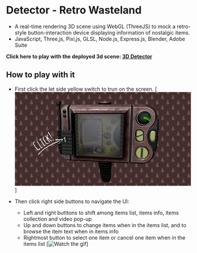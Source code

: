 # Detector - Retro Wasteland

- A real-time rendering 3D scene using WebGL (ThreeJS) to mock a retro-style button-interaction device displaying information of nostalgic items.
- JavaScript, Three,js, Pixi,js, GLSL, Node.js, Express.js, Blender, Adobe Suite

**Click here to play with the deployed 3d scene: [3D Detector](https://ui-request.vercel.app/)**

## How to play with it

- First click the let side yellow switch to trun on the screen.
  [![Click the left switch](<readme-pics/click 2023-01-31 090859.png>)]

- Then click right side buttons to navigate the UI:
  - Left and right butttons to shift among items list, items info, items collection and video pop-up
  - Up and down buttons to change items when in the items list, and to browse the item text when in items info
  - Rightmost button to select one item or cancel one item when in the items list
    [![Watch the gif](https://j.gifs.com/J8n2rl.gif)]
